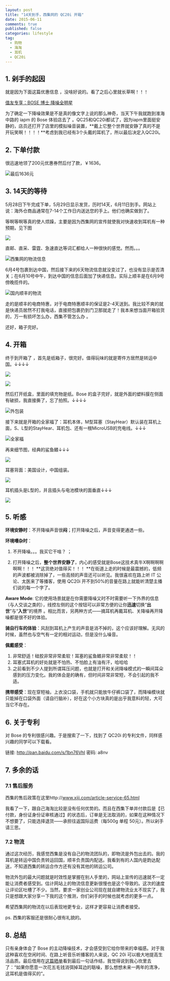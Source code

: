 ```yaml
---
layout: post
title: "14天到手，西集网的 QC20i 开箱"
date: 2015-06-11
comments: true
published: false
categories: lifestyle
tag: 
  - 购物
  - 海淘
  - 耳机
  - QC20i
---
```


## 1. 剁手的起因

就是因为下面这篇优惠信息 ，没啥好说的。看了之后心里就长草啊！！！

[值友专享：BOSE 博士 降噪全明星](http://haitao.smzdm.com/p/330131)

为了确定一下降噪效果是不是真的像文字上说的那么神奇，当天下午我就跑到淮海中路的 iapm 的 Bose 体验店去了 。QC25和QC20i都试了，因为iapm里面挺安静的，店员还打开了店里的模拟噪音装置，**戴上它整个世界就安静了真的不是开玩笑啊！！！！**考虑到我已经有3个头戴的耳机了，所以最后决定入QC20i。

## 2. 下单付款

很迅速地领了200元优惠券然后付了款，￥1636。

![最后1636元](/assets/images/2015-06-11/qc20i_10.png)

## 3. 14天的等待

5月28日下午完成下单，5月29日显示发货，历时14天，6月11日到手。网站上说：海外仓商品通常在7-14个工作日内送达您的手上。他们也确实做到了。

等啊等啊等真的使人烦躁，主要是因为西集网的宣传就使我对快速收到耳机有一种预期，见下图

![](/assets/images/2015-06-11/qc20i_11.png)

直邮、直采、雷霆、急速直达等词汇都给人一种很快的感觉。然而。。。

![西集网的物流信息](/assets/images/2015-06-11/qc20i_9.png)

6月4号包裹到达中国，然后接下来的6天物流信息就没变过了，也没有显示是否清关；在6月10号中午，到达中国的信息后面加了快递信息。实际上顺丰是在6月9号傍晚揽件的。

![国内顺丰的物流](/assets/images/2015-06-11/qc20i_8.png)

走的是顺丰的电商特惠，对于电商特惠顺丰的保证是2-4天送到。我比较不爽的就是快递员居然不打我电话，直接把包裹扔到门卫那就走了！我本来想当面开箱验货的，万一有损坏怎么办，西集不管怎么办 。

还好，箱子完好。 

## 4. 开箱

终于到开箱了 ，首先是纸箱子，很完好。值得玩味的就是寄件方居然是转运中国。↓↓↓↓

![](/assets/images/2015-06-11/qc20i_1.JPG)

![](/assets/images/2015-06-11/qc20i_2.JPG)

然后打开纸盒，里面的填充物是纸。Bose 的盒子完好，就是外面的塑料膜在侧面有破损，我直接撕了，忘了拍照。↓↓↓↓

![外包装](/assets/images/2015-06-11/qc20i_3.JPG)

接下来就是开箱的全家福了：耳机本体，M型耳塞（StayHear）默认装在耳机上面，S、L型的StayHear、耳机包、还有一根MicroUSB的充电线。↓↓↓

![全家福](/assets/images/2015-06-11/qc20i_6.JPG)

再来细节图，经典的鲨鱼鳍↓↓↓

![](/assets/images/2015-06-11/qc20i_4.JPG)

耳塞背面：美国设计，中国组装。

![](/assets/images/2015-06-11/qc20i_5.JPG)

耳机插头是L型的，并且插头与电池模块的面垂直↓↓↓

![](/assets/images/2015-06-11/qc20i_7.JPG)

## 5. 听感

**环境安静时**：不开降噪声音很**闷**；打开降噪之后，声音变得更通透一些。

**环境嘈杂时**：

1. 不开降噪。。。我买它干啥？ ；

2. 打开降噪之后，**整个世界安静了**，内心的感受就是Bose这技术真牛X啊啊啊啊啊啊！！！ **这货绝对值得买！！！ **在街道上走的时候是最震撼的，低频的声波都被消除掉了，一些高频的声音还可以听见。我很喜欢在路上听 IT 公论、太医来了等播客，使用 QC20i 开不到50%的音量在路上就能听清楚主播们说的每一个字了。

**Aware Mode**: 它的使用场景就是在你需要降噪又时不时需要听一下外界的信息（与人交谈之类的），线控左侧的这个按钮可以非常方便的让你**迅速**切换“**出世**”与“**入世**”的境界 。相比而言，另两种方式——摘耳机再戴耳机、关降噪再开降噪都是很不好的体验。

**骑自行车的体验**：风刮到耳机上产生的声音是消不掉的，这个应该好理解。无风的时候，虽然也与空气有一定的相对运动，但是没什么噪音。

**佩戴感受**：

1. 非常舒适！硅胶非常非常柔软！耳塞的鲨鱼鳍非常非常柔软！！ 
2. 耳塞式耳机的好处就是不怕热、不怕脸上有油有汗，哈哈哈 
3. 之前看到不少人提到所谓耳压问题，也就是打开和关闭降噪模式的一瞬间耳朵感到的压力变化。我的体会是的确有，但时间非常非常短，不会引起的我不适。

**携带感受**：现在穿短袖，上衣没口袋，手机就只能放牛仔裤口袋了，而降噪模块就只能掉在口袋外面（请自行脑补），好在这个小方块真的是出乎我意料的轻，大可当它不存在。


## 6. 关于专利

对 Bose 的专利很感兴趣。于是搜索了一下，找到了 QC20i 的专利文件，同样感兴趣的同学可以下载看。

链接: http://pan.baidu.com/s/1bn76Vhl 密码: a8nv

## 7. 多余的话

### 7.1 售后服务

西集的售后政策在这里http://www.xiji.com/article-service-65.html

我看了一下，跟自己海淘比较是没有任何优势的。而且在西集下单并付款后是【已付款，身份证身份证审核通过】的状态后，订单是无法取消的，如果在这种情况下不想要了，只能选择退货——承担往返国际运费（每500g 单程 50元）。所以剁手请三思。

### 7.2 物流

通过这次经历，我感觉西集是没有自己的物流团队的，即物流是外包出去的。我的耳机是转运中国负责转运回国，顺丰负责国内配送。我看到有的人国内是韵达配送，不知道西集的转运合作方还有没有其他的转运公司。

物流外包的最大问题就是时效性是掌握在别人手里的，网站上宣传的迅速就不一定能让消费者感受到。估计网站上的物流信息更新很慢也是这个导致的。这次的速度让评论区吐槽了不少。当然，要求一家创业公司现在就自建物流业太不现实了，我只是想跟大家分享一下我的这个推测，你们剁手的时候也就考虑的更多一点。

希望西集网的物流在以后表现地更专业，这样才更容易让消费者接受。

ps. 西集的客服还是很耐心很有礼貌的。

## 8. 总结

只有亲身体会了 Bose 的主动降噪技术，才会感受到它给你带来的幸福感。对于我这种喜欢在空闲时间、在路上听音乐听播客的人来说，QC 20i 可以极大地提高生活品质。最后借用在[这篇晒单](http://post.smzdm.com/p/27328)看到最后一句话作结，我觉得说到我心坎里去了：“如果你愿意一次花五毛钱消弭掉耳边的聒噪，那么想想未来一两年的清净，这耳机是值得买的”。
